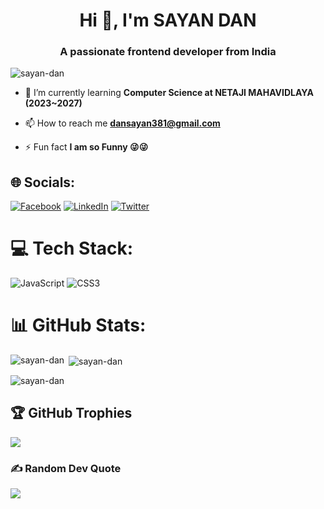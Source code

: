 <h1 align="center">Hi 👋, I'm SAYAN DAN</h1>
<h3 align="center">A passionate frontend developer from India</h3>

<p align="left"> <img src="https://komarev.com/ghpvc/?username=sayan-dan&label=Profile%20views&color=0e75b6&style=flat" alt="sayan-dan" /> </p>

- 🌱 I’m currently learning **Computer Science at NETAJI MAHAVIDLAYA (2023~2027)**

- 📫 How to reach me **dansayan381@gmail.com**

- ⚡ Fun fact **I am so Funny 😜😜**

<!-- <h3 align="left">Connect with me:</h3>
<p align="left">
<a href="https://linkedin.com/in/https://www.linkedin.com/in/sayan-dan-70176026b/" target="blank"><img align="center" src="https://raw.githubusercontent.com/rahuldkjain/github-profile-readme-generator/master/src/images/icons/Social/linked-in-alt.svg" alt="https://www.linkedin.com/in/sayan-dan-70176026b/" height="30" width="40" /></a>
</p>

<h3 align="left">Languages and Tools:</h3>
<p align="left"> <a href="https://www.w3schools.com/css/" target="_blank" rel="noreferrer"> <img src="https://raw.githubusercontent.com/devicons/devicon/master/icons/css3/css3-original-wordmark.svg" alt="css3" width="40" height="40"/> </a> <a href="https://git-scm.com/" target="_blank" rel="noreferrer"> <img src="https://www.vectorlogo.zone/logos/git-scm/git-scm-icon.svg" alt="git" width="40" height="40"/> </a> <a href="https://www.w3.org/html/" target="_blank" rel="noreferrer"> <img src="https://raw.githubusercontent.com/devicons/devicon/master/icons/html5/html5-original-wordmark.svg" alt="html5" width="40" height="40"/> </a> <a href="https://developer.mozilla.org/en-US/docs/Web/JavaScript" target="_blank" rel="noreferrer"> <img src="https://raw.githubusercontent.com/devicons/devicon/master/icons/javascript/javascript-original.svg" alt="javascript" width="40" height="40"/> </a> </p>

<p><img align="left" src="https://github-readme-stats.vercel.app/api/top-langs?username=sayan-dan&show_icons=true&locale=en&layout=compact" alt="sayan-dan" /></p>

<p>&nbsp;<img align="center" src="https://github-readme-stats.vercel.app/api?username=sayan-dan&show_icons=true&locale=en" alt="sayan-dan" /></p>

<p><img align="center" src="https://github-readme-streak-stats.herokuapp.com/?user=sayan-dan&" alt="sayan-dan" /></p>

# 💫 About Me:
A passionate frontend developer from India<br>🔭 I’m currently pursuing Computer Sciences <br>🌱 I’m currently learning Computer Science at NETAJI MAHAVIDLAYA (2023~2027)<br> -->


## 🌐 Socials:
[![Facebook](https://img.shields.io/badge/Facebook-%231877F2.svg?logo=Facebook&logoColor=white)](https://facebook.com/https://www.facebook.com/sayan.dan.900/) [![LinkedIn](https://img.shields.io/badge/LinkedIn-%230077B5.svg?logo=linkedin&logoColor=white)](https://linkedin.com/in/https://www.linkedin.com/in/sayan-dan-70176026b/) [![Twitter](https://img.shields.io/badge/Twitter-%231DA1F2.svg?logo=Twitter&logoColor=white)](https://twitter.com/https://twitter.com/SayanDan88284) 

# 💻 Tech Stack:
![JavaScript](https://img.shields.io/badge/javascript-%23323330.svg?style=for-the-badge&logo=javascript&logoColor=%23F7DF1E) ![CSS3](https://img.shields.io/badge/css3-%231572B6.svg?style=for-the-badge&logo=css3&logoColor=white)
# 📊 GitHub Stats:
<!-- ![](https://github-readme-stats.vercel.app/api?username=SAYAN-DAN&theme=dark&hide_border=false&include_all_commits=false&count_private=true)<br/>
![](https://github-readme-streak-stats.herokuapp.com/?user=SAYAN-DAN&theme=dark&hide_border=false)<br/>
![](https://github-readme-stats.vercel.app/api/top-langs/?username=SAYAN-DAN&theme=dark&hide_border=false&include_all_commits=false&count_private=true&layout=compact) -->
<p><img align="left" src="https://github-readme-stats.vercel.app/api/top-langs?username=sayan-dan&show_icons=true&locale=en&layout=compact" alt="sayan-dan" /></p>

<p>&nbsp;<img align="center" src="https://github-readme-stats.vercel.app/api?username=sayan-dan&show_icons=true&locale=en" alt="sayan-dan" /></p>

<p><img align="center" src="https://github-readme-streak-stats.herokuapp.com/?user=sayan-dan&" alt="sayan-dan" /></p>

## 🏆 GitHub Trophies
![](https://github-profile-trophy.vercel.app/?username=SAYAN-DAN&theme=radical&no-frame=false&no-bg=false&margin-w=4)

### ✍️ Random Dev Quote
![](https://quotes-github-readme.vercel.app/api?type=horizontal&theme=radical)

<!-- ### 🔝 Top Contributed Repo
![](https://github-contributor-stats.vercel.app/api?username=SAYAN-DAN&limit=5&theme=dark&combine_all_yearly_contributions=true) -->

<!-- ---
[![](https://visitcount.itsvg.in/api?id=SAYAN-DAN&icon=0&color=0)](https://visitcount.itsvg.in) -->

<!-- Proudly created with GPRM ( https://gprm.itsvg.in ) -->